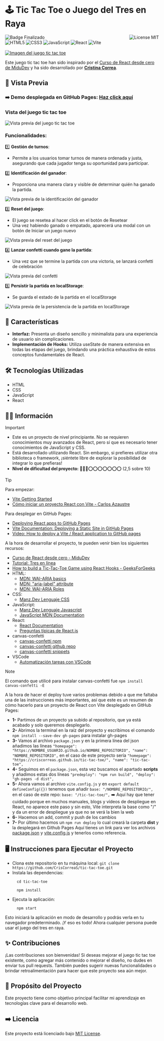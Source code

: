# 🕹 Tic Tac Toe o Juego del Tres en Raya
![Badge Finalizado](https://img.shields.io/badge/STATUS-FINALIZADO-violet)
<img align="right" alt="License MIT" src="https://img.shields.io/badge/LICENSE-MIT-green" /> <br/>
![HTML5](https://img.shields.io/badge/HTML5-%23E34F26.svg?style=flat-square&logo=html5&logoColor=white)
![CSS3](https://img.shields.io/badge/-CSS3-1572B6?style=flat-square&logo=css3&logoColor=white")
![JavaScript](https://img.shields.io/badge/-JavaScript-F7DF1E?style=flat-square&logo=javascript&logoColor=black)
![React](https://img.shields.io/badge/React-097FA5?style=flat-square&logo=react&logoColor=white)
![Vite](https://img.shields.io/badge/Vite-%23646CFF.svg?style=flat-square&logo=vite&logoColor=white)
<br/><br/>
[![Imagen del juego tic tac toe](https://github.com/CrisCorreaS/tic-tac-toe/blob/main/src/assets/tic-tac-toe-vista.png)](https://criscorreas.github.io/tic-tac-toe/)

Este juego tic tac toe han sido inspirado por el [Curso de React desde cero de MiduDev](https://www.youtube.com/watch?v=qkzcjwnueLA&list=PLUofhDIg_38q4D0xNWp7FEHOTcZhjWJ29&index=2) y ha sido desarrollado por **[Cristina Correa](https://www.linkedin.com/in/cristina-correa-segade/)**.

## 👀 Vista Previa

### ➡️ **Demo desplegada en GitHub Pages:** **[Haz click aquí](https://criscorreas.github.io/tic-tac-toe/)**

### Vista del juego tic tac toe
![Vista previa del juego tic tac toe](https://github.com/CrisCorreaS/tic-tac-toe/blob/main/src/assets/tic-tac-toe-vista.png)

### Funcionalidades:
 1️⃣ **Gestión de turnos**:
  - Permite a los usuarios tomar turnos de manera ordenada y justa, asegurando que cada jugador tenga su oportunidad para participar.
    
 2️⃣ **Identificación del ganador**:
  - Proporciona una manera clara y visible de determinar quién ha ganado la partida.    

![Vista previa de la identificación del ganador](https://github.com/CrisCorreaS/tic-tac-toe/blob/main/src/assets/videos/feature2.gif)


 3️⃣ **Reset del juego**:
  - El juego se resetea al hacer click en el botón de Resetear
  - Una vez habiendo ganado o empatado, aparecerá una modal con un botón de Iniciar un juego nuevo

![Vista previa del reset del juego](https://github.com/CrisCorreaS/tic-tac-toe/blob/main/src/assets/videos/feature3.gif)

 4️⃣ **Lanzar confetti cuando gane la partida**:
  - Una vez que se termine la partida con una victoria, se lanzará confetti de celebración

![Vista previa del confetti](https://github.com/CrisCorreaS/tic-tac-toe/blob/main/src/assets/videos/feature4.gif)

 5️⃣ **Persistir la partida en localStorage**:
  - Se guarda el estado de la partida en el localStorage

![Vista previa de la persistencia de la partida en localStorage](https://github.com/CrisCorreaS/tic-tac-toe/blob/main/src/assets/videos/feature5.gif)
    
## 🌱 Características

- **Interfaz:** Presenta un diseño sencillo y minimalista para una experiencia de usuario sin complicaciones.
- **Implementación de Hooks:** Utiliza useState de manera extensiva en todas las etapas del juego, brindando una práctica exhaustiva de estos conceptos fundamentales de React.

## 🛠️ Tecnologías Utilizadas

- HTML
- CSS
- JavaScript
- React

## 🔎💡 Información
> [!IMPORTANT]
> - Este es un proyecto de nivel principiante. No se requieren conocimientos muy avanzados de React, pero sí que es necesario tener conocimientos de JavaScript y CSS.
> - Está desarrollado utilizando React. Sin embargo, si prefieres utilizar otra biblioteca o framework, ¡siéntete libre de explorar la posibilidad de integrar lo que prefieras!
> - **Nivel de dificultad del proyecto:** 🔴🔴🔴⭕⭕⭕⭕⭕⭕⭕ (2,5 sobre 10)

> [!TIP]
> Para empezar:
>   - [Vite Getting Started](https://vitejs.dev/guide/)
>   - [Cómo iniciar un proyecto React con Vite - Carlos Azaustre](https://carlosazaustre.es/react-vite)
>     
> Para desplegar en GitHub Pages:
>   - [Deploying React apps to GitHub Pages](https://blog.logrocket.com/deploying-react-apps-github-pages/)
>   - [Vite Documentation: Deploying a Static Site in GitHub Pages](https://vitejs.dev/guide/static-deploy.html#github-pages)
>   - [Video: How to deploy a Vite / React application to GitHub pages](https://www.youtube.com/watch?v=tg-Xgx-lqXM)
>     
> A la hora de desarrollar el proyecto, te pueden venir bien los siguientes recursos:
> - [Curso de React desde cero - MiduDev](https://www.youtube.com/watch?v=qkzcjwnueLA&list=PLUofhDIg_38q4D0xNWp7FEHOTcZhjWJ29&index=2)
> - [Tutorial: Tres en línea](https://es.react.dev/learn/tutorial-tic-tac-toe)
> - [How to build a Tic-Tac-Toe Game using React Hooks - GeeksForGeeks](https://www.geeksforgeeks.org/how-to-build-a-tic-tac-toe-game-using-react-hooks/)
> - HTML:
>    - [MDN: WAI-ARIA basics](https://developer.mozilla.org/en-US/docs/Learn/Accessibility/WAI-ARIA_basics)
>    - [MDN: "aria-label" attribute](https://developer.mozilla.org/en-US/docs/Web/Accessibility/ARIA/Attributes/aria-label)
>    - [MDN: WAI-ARIA Roles](https://developer.mozilla.org/en-US/docs/Web/Accessibility/ARIA/Roles)
> - CSS:
>    - [Manz.Dev Lenguaje CSS](https://lenguajecss.com/css/)
> - JavaScript:
>    - [Manz.Dev Lenguaje Javascript](https://lenguajejs.com/javascript/)
>    - [JavaScript MDN Documentation](https://developer.mozilla.org/en-US/docs/Web/JavaScript)
> - React:
>    - [React Documentation](https://es.react.dev/)
>    - [Preguntas típicas de React.js](https://www.reactjs.wiki/)
> - canvas-confetti
>    - [canvas-confetti npm](https://www.npmjs.com/package/canvas-confetti)
>    - [canvas-confetti github repo](https://github.com/catdad/canvas-confetti)
>    - [canvas-confetti snippets](https://www.kirilv.com/canvas-confetti/)
> - VSCode
>   - [Automatización tareas con VSCode](https://code.visualstudio.com/docs/editor/tasks)

> [!NOTE]
> El comando que utilicé para instalar canvas-confetti fue ``npm install canvas-confetti -E``
>
> 
> A la hora de hacer el deploy tuve varios problemas debido a que me faltaba una de las instrucciones más importantes, así que este es un resumen de cómo hacerlo para un proyecto de React con Vite desplegado en GitHub Pages:
> - **1-** Partimos de un proyecto ya subido al repositorio, que ya está acabado y solo queremos desplegarlo.
> - **2-** Abrimos la terminal en la raíz del proyecto y escribimos el comando ``npm install --save-dev gh-pages`` para instalar gh-pages
> - **3-** Vamos al archivo ``package.json`` y en la primera línea del json añadimos las líneas ``"homepage": "https://NOMBRE_USUARIO.github.io/NOMBRE_REPOSITORIO", "name": "NOMBRE_REPOSITORIO",`` en el caso de este proyecto sería ``"homepage": "https://criscorreas.github.io/tic-tac-toe/", "name": "tic-tac-toe",``
> - **4-** Seguimos en el ``package.json``, esta vez buscamos el apartado **scripts** y añadimos estas dos líneas ``"predeploy": "npm run build", "deploy": "gh-pages -d dist",``
> - **5-** Ahora vamos al archivo ``vite.config.js`` y en ``export default defineConfig({})`` tenemos que añadir ``base: "/NOMBRE_REPOSITORIO/",`` en el caso de este repo: ``base: "/tic-tac-toe/",`` ➡️ Aquí hay que tener cuidado porque en muchos manuales, blogs y vídeos de despliegue en React, no aparece este paso y sin esto, Vite interpreta la base como "/" y da un error de despliegue ya que no se verá la bien la web
> - **6-** Hacemos un add, commit y push de los cambios
> - **7-** Por último hacemos un ``npm run deploy`` lo cual creará la carpeta **dist** y la desplegará en Github Pages
> Aquí tienes un link para ver los archivos [package.json](https://github.com/CrisCorreaS/tic-tac-toe/blob/main/package.json) y [vite.config.js](https://github.com/CrisCorreaS/tic-tac-toe/blob/main/vite.config.js) y tenerlos como referencia.

## 🖥 Instrucciones para Ejecutar el Proyecto
- Clona este repositorio en tu máquina local: ``git clone https://github.com/CrisCorreaS/tic-tac-toe.git``
- Instala las dependencias:
  ```
    cd tic-tac-toe
  ```
  ```
    npm install
  ```
- Ejecuta la aplicación:
  ```
    npm start
  ```
Esto iniciará la aplicación en modo de desarrollo y podrás verla en tu navegador predeterminado. ¡Y eso es todo! Ahora cualquier persona puede usar el juego del tres en raya.

## ✨ Contribuciones

¡Las contribuciones son bienvenidas! Si deseas mejorar el juego tic tac toe existente, como agregar más contenido o mejorar el diseño, no dudes en enviar tus pull requests. También puedes sugerir nuevas funcionalidades o brindar retroalimentación para hacer que este proyecto sea aún mejor.

## 🎯 Propósito del Proyecto

Este proyecto tiene como objetivo principal facilitar mi aprendizaje en tecnologías clave para el desarrollo web. 

## ➡️ Licencia
Este proyecto está licenciado bajo [MIT License](https://opensource.org/license/mit/).
